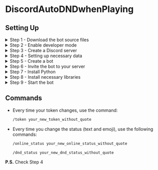 # DiscordAutoDNDwhenPlaying

## Setting Up

<details>
  <summary>Step 1 - Download the bot source files</summary>

  Go to the [releases section](https://github.com/SteeaaN/DiscordAutoDNDwhenPlayingBot/releases), choose the latest release, and download **Source code (zip)**.
</details>

<details>
  <summary>Step 2 - Enable developer mode</summary>

  Go to Discord settings -> Advanced -> Enable developer mode.
</details>

<details>
  <summary>Step 3 - Create a Discord server</summary>

  A basic server with one text channel for logs is enough.  
  **P.S.** If you want the Active Developer Badge, you can create a community server and use the `/ping` command once every 30 days.  
  More details [here](https://support-dev.discord.com/hc/en-us/articles/10113997751447-Active-Developer-Badge).
</details>

<details>
  <summary>Step 4 - Setting up necessary data</summary>

  Open the `const.py` file.

  - Go back to Discord -> Right-click on the icon of the created server -> Copy ID  
  - Paste the copied ID after `guild_id = ` in the open file  
  - Right-click on the log text channel in Discord -> Copy ID  
  - Paste the copied ID after `log_channel_id = `  
  - Right-click on yourself in the member list -> Copy ID  
  - Paste the copied ID after `user_id = `

  **Optional:** Increase the `delay` to reduce potential load.

  Then, in Discord, press **Ctrl + Shift + I** (for the app) or **F12** (for the browser). In the top of the opened panel, find the **Network** tab (may be hidden under two arrows).  
  Change your status to **DND**. Find a line with `1` in the **Name** column and click on it.  
  In the **Headers** section, find the `authorization:` header and copy its value.  

  Open the downloaded `auth_token.txt` file, delete its content, paste the copied value, and save the file.  

  In the **Payload** section of the same request, copy the value of `settings` without quotes.
  Open the downloaded `dnd_status.txt` file, delete its content, paste the copied value, and save the file.

  Change your status to **Online** and similarly change the `online_status.txt` file.

  Then, update the `games` list in the same file with your desired games.
</details>

<details>
  <summary>Step 5 - Create a bot</summary>

  Go to the [Discord Developer Portal](https://discord.com/developers/applications) and create a new application.  
  Go to the **Installation** section and choose **None** for the install link.  
  In the **Bot** section, disable **Public Bot**, enable **Presence Intent**, **Server Members Intent**, and **Message Content Intent**.  
  Reset the bot token by clicking **Reset Token**, copy the token, and paste it into `const.py` after `bot_token = ` between single quotes. Save and close the file.
</details>

<details>
  <summary>Step 6 - Invite the bot to your server</summary>

  Go to the **OAuth2** section of the Developer Portal, and under **Scopes**, select `bot`. Under **Bot Permissions**, select `Administrator`.  
  Copy the generated link below and invite the bot to the created server.
</details>

<details>
  <summary>Step 7 - Install Python</summary>

  The minimum Python version for the bot is **3.8**.  
  [Download Python here](https://www.python.org/downloads/).  
  Ensure that you add Python to your PATH.
</details>

<details>
  <summary>Step 8 - Install necessary libraries</summary>

  Open a terminal and navigate to the directory with the bot files.  
  Install the required libraries using the following command:

  ```bash
  pip install -r requirements.txt
  ```
</details>
<details> 
  <summary>Step 9 - Start the bot</summary>
  
  Run the bot using the 'bot.py' file.

</details>

## Commands

- Every time your token changes, use the command:  
  ```bash
  /token your_new_token_without_quote
  ```
- Every time you change the status (text and emoji), use the following commands:
  ```bash
  /online_status your_new_online_status_without_quote
  ```
  
  ```bash
  /dnd_status your_new_dnd_status_without_quote
  ```
  
**P.S.** Check Step 4










  

